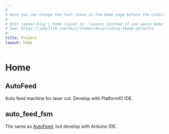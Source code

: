 ```yaml
---
#
# Here you can change the text shown in the Home page before the Latest Posts section.
#
# Edit cayman-blog's home layout in _layouts instead if you wanna make some changes
# See: https://jekyllrb.com/docs/themes/#overriding-theme-defaults
#
title: Project
layout: home
---
```


# Home

## AutoFeed

Auto feed machine for laser cut. Develop with PlatformIO IDE.


## auto_feed_fsm

The same as [AutoFeed](https://github.com/ejngnng/AutoFeed), but develop with Arduino IDE.


